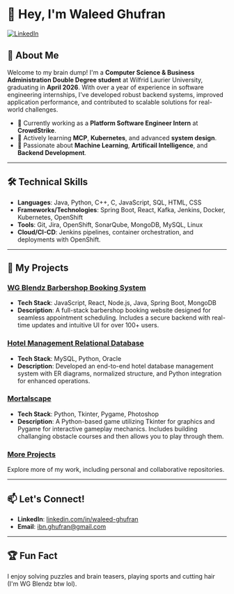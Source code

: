 # 👋 Hey, I'm Waleed Ghufran

[![LinkedIn](https://img.shields.io/badge/-LinkedIn-blue?style=flat&logo=Linkedin&logoColor=white)](https://www.linkedin.com/in/waleed-ghufran/)

## 🌟 About Me

Welcome to my brain dump! I'm a **Computer Science & Business Administration Double Degree student** at Wilfrid Laurier University, graduating in **April 2026**. With over a year of experience in software engineering internships, I've developed robust backend systems, improved application performance, and contributed to scalable solutions for real-world challenges.

- 🔭 Currently working as a **Platform Software Engineer Intern** at **CrowdStrike**.
- 🌱 Actively learning **MCP**, **Kubernetes**, and advanced **system design**.
- 💬 Passionate about **Machine Learning**, **Artificail Intelligence**, and **Backend Development**.

---

## 🛠️ Technical Skills

- **Languages**: Java, Python, C++, C, JavaScript, SQL, HTML, CSS
- **Frameworks/Technologies**: Spring Boot, React, Kafka, Jenkins, Docker, Kubernetes, OpenShift
- **Tools**: Git, Jira, OpenShift, SonarQube, MongoDB, MySQL, Linux
- **Cloud/CI-CD**: Jenkins pipelines, container orchestration, and deployments with OpenShift.

---

## 🔗 My Projects

### [WG Blendz Barbershop Booking System](https://github.com/Waleed-Ghufran/WG_Blendz)
- **Tech Stack**: JavaScript, React, Node.js, Java, Spring Boot, MongoDB
- **Description**: A full-stack barbershop booking website designed for seamless appointment scheduling. Includes a secure backend with real-time updates and intuitive UI for over 100+ users.

### [Hotel Management Relational Database](https://github.com/Waleed-Ghufran/Hotel-Management-Relational-Database)
- **Tech Stack**: MySQL, Python, Oracle
- **Description**: Developed an end-to-end hotel database management system with ER diagrams, normalized structure, and Python integration for enhanced operations.

### [Mortalscape](https://github.com/Waleed-Ghufran/Mortalscape)
- **Tech Stack**: Python, Tkinter, Pygame, Photoshop
- **Description**: A Python-based game utilizing Tkinter for graphics and Pygame for interactive gameplay mechanics. Includes building challanging obstacle courses and then allows you to play through them.


### [More Projects](https://github.com/Waleed-Ghufran?tab=repositories)
Explore more of my work, including personal and collaborative repositories.

---

## 📫 Let's Connect!

- **LinkedIn**: [linkedin.com/in/waleed-ghufran](https://www.linkedin.com/in/waleed-ghufran/)
- **Email**: [ibn.ghufran@gmail.com](mailto:ibn.ghufran@gmail.com)

---

## 🏆 Fun Fact

I enjoy solving puzzles and brain teasers, playing sports and cutting hair (I'm WG Blendz btw lol).
